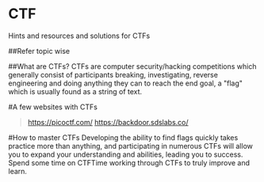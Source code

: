 ﻿# CTF
Hints and resources and solutions for CTFs

##Refer topic wise

##What are CTFs?
CTFs are computer security/hacking competitions which generally consist of participants breaking, investigating, reverse engineering and doing anything they can to reach the end goal, a "flag" which is usually found as a string of text.

#A few websites with CTFs 
>https://picoctf.com/
>https://backdoor.sdslabs.co/



#How to master CTFs
Developing the ability to find flags quickly takes practice more than anything, and participating in numerous CTFs will allow you to expand your understanding and abilities, leading you to success. Spend some time on CTFTime working through CTFs to truly improve and learn.
